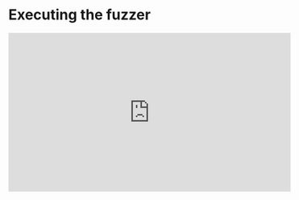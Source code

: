 # Executing the fuzzer

<iframe width="560" height="315" src="https://www.youtube.com/embed/rD1T9jC4hFc?si=qDkBSdMkSrR45Diq" title="YouTube video player" frameborder="0" allow="accelerometer; autoplay; clipboard-write; encrypted-media; gyroscope; picture-in-picture; web-share" referrerpolicy="strict-origin-when-cross-origin" allowfullscreen></iframe>